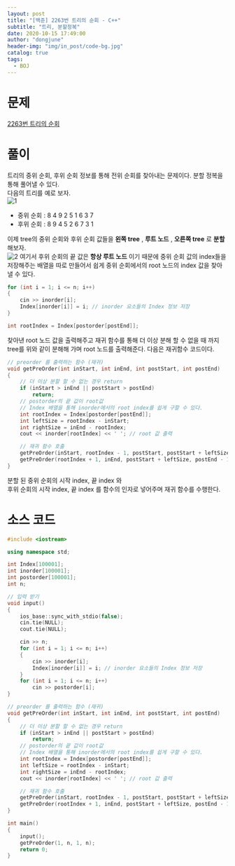 ```yaml
---
layout: post
title: "[백준] 2263번 트리의 순회 - C++"
subtitle: "트리, 분할정복"
date: 2020-10-15 17:49:00
author: "dongjune"
header-img: "img/in_post/code-bg.jpg"
catalog: true
tags:
  - BOJ
---
```


# 문제

[2263번 트리의 순회](https://www.acmicpc.net/problem/2263)

# 풀이

트리의 중위 순회, 후위 순회 정보를 통해 전위 순회를 찾아내는 문제이다. 분할 정복을 통해 풀어낼 수 있다.  
다음의 트리를 예로 보자.  
![1](https://user-images.githubusercontent.com/53213397/117607685-7c636980-b197-11eb-86ac-4e8921482d12.png)

- 중위 순회 : 8 4 9 2 5 1 6 3 7
- 후위 순회 : 8 9 4 5 2 6 7 3 1

이제 tree의 중위 순회와 후위 순회 값들을 **왼쪽 tree** , **루트 노드** , **오른쪽 tree** 로 **분할**해보자.  
![2](https://user-images.githubusercontent.com/53213397/117607690-808f8700-b197-11eb-8f2b-a1166f1e3738.png)
여기서 후위 순회의 끝 값은 **항상 루트 노드** 이기 때문에 중위 순회 값의 index들을 저장해주는 배열을 따로 만들어서 쉽게 중위 순회에서의 root 노드의 index 값을 찾아낼 수 있다.

```c++
for (int i = 1; i <= n; i++)
{
    cin >> inorder[i];
    Index[inorder[i]] = i; // inorder 요소들의 Index 정보 저장
}
```

```c++
int rootIndex = Index[postorder[postEnd]];
```

찾아낸 root 노드 값을 출력해주고 재귀 함수를 통해 더 이상 분해 할 수 없을 때 까지 tree를 위와 같이 분해해 가며 root 노드를 출력해준다. 다음은 재귀함수 코드이다.

```c++
// preorder 를 출력하는 함수 (재귀)
void getPreOrder(int inStart, int inEnd, int postStart, int postEnd)
{
    // 더 이상 분할 할 수 없는 경우 return
    if (inStart > inEnd || postStart > postEnd)
        return;
    // postorder의 끝 값이 root값
    // Index 배열을 통해 inorder에서의 root index를 쉽게 구할 수 있다.
    int rootIndex = Index[postorder[postEnd]];
    int leftSize = rootIndex - inStart;
    int rightSize = inEnd - rootIndex;
    cout << inorder[rootIndex] << ' '; // root 값 출력

    // 재귀 함수 호출
    getPreOrder(inStart, rootIndex - 1, postStart, postStart + leftSize - 1);
    getPreOrder(rootIndex + 1, inEnd, postStart + leftSize, postEnd - 1);
}
```

분할 된 중위 순회의 시작 index, 끝 index 와  
후위 순회의 시작 index, 끝 index 를 함수의 인자로 넣어주며 재귀 함수를 수행한다.

# 소스 코드

```c++
#include <iostream>

using namespace std;

int Index[100001];
int inorder[100001];
int postorder[100001];
int n;

// 입력 받기
void input()
{
    ios_base::sync_with_stdio(false);
    cin.tie(NULL);
    cout.tie(NULL);

    cin >> n;
    for (int i = 1; i <= n; i++)
    {
        cin >> inorder[i];
        Index[inorder[i]] = i; // inorder 요소들의 Index 정보 저장
    }
    for (int i = 1; i <= n; i++)
        cin >> postorder[i];
}

// preorder 를 출력하는 함수 (재귀)
void getPreOrder(int inStart, int inEnd, int postStart, int postEnd)
{
    // 더 이상 분할 할 수 없는 경우 return
    if (inStart > inEnd || postStart > postEnd)
        return;
    // postorder의 끝 값이 root값
    // Index 배열을 통해 inorder에서의 root index를 쉽게 구할 수 있다.
    int rootIndex = Index[postorder[postEnd]];
    int leftSize = rootIndex - inStart;
    int rightSize = inEnd - rootIndex;
    cout << inorder[rootIndex] << ' '; // root 값 출력

    // 재귀 함수 호출
    getPreOrder(inStart, rootIndex - 1, postStart, postStart + leftSize - 1);
    getPreOrder(rootIndex + 1, inEnd, postStart + leftSize, postEnd - 1);
}

int main()
{
    input();
    getPreOrder(1, n, 1, n);
    return 0;
}

```
